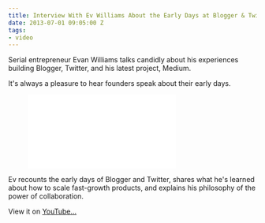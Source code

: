 ```yaml
---
title: Interview With Ev Williams About the Early Days at Blogger & Twitter
date: 2013-07-01 09:05:00 Z
tags:
- video
---
```


Serial entrepreneur Evan Williams talks candidly about his experiences building Blogger, Twitter, and his latest project, Medium.

It's always a pleasure to hear founders speak about their early days.

<figure class="video">
<iframe src="//www.youtube.com/embed/-q-P5_lMPEk?html5=1" frameborder="0" allowfullscreen></iframe>
</figure>

Ev recounts the early days of Blogger and Twitter, shares what he's learned about how to scale fast-growth products, and explains his philosophy of the power of collaboration.

View it on <a href="http://youtu.be/-q-P5_lMPEk" title="Interview With Ev Williams About the Early Days at Blogger & Twitter" target="_blank">YouTube…</a>
